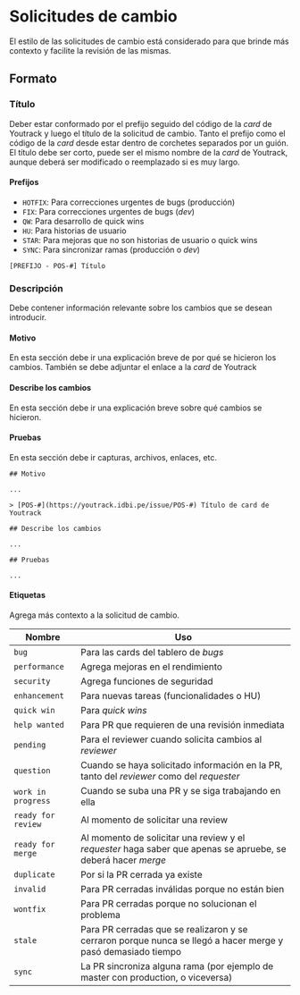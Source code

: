 # Solicitudes de cambio

El estilo de las solicitudes de cambio está considerado para que brinde más contexto y facilite la revisión de las mismas.

## Formato

### Título

Deber estar conformado por el prefijo seguido del código de la _card_ de Youtrack y luego el título de la solicitud de cambio. Tanto el prefijo como el código de la _card_ desde estar dentro de corchetes separados por un guión. El título debe ser corto, puede ser el mismo nombre de la _card_ de Youtrack, aunque deberá ser modificado o reemplazado si es muy largo.

#### Prefijos

- `HOTFIX`: Para correcciones urgentes de bugs (producción)
- `FIX`: Para correcciones urgentes de bugs (_dev_)
- `QW`: Para desarrollo de quick wins
- `HU`: Para historias de usuario
- `STAR`: Para mejoras que no son historias de usuario o quick wins
- `SYNC`: Para sincronizar ramas (producción o _dev_)

```
[PREFIJO - POS-#] Título
```

### Descripción

Debe contener información relevante sobre los cambios que se desean introducir.

#### Motivo

En esta sección debe ir una explicación breve de por qué se hicieron los cambios. También se debe adjuntar el enlace a la _card_ de Youtrack

#### Describe los cambios

En esta sección debe ir una explicación breve sobre qué cambios se hicieron.

#### Pruebas

En esta sección debe ir capturas, archivos, enlaces, etc.

```
## Motivo

...

> [POS-#](https://youtrack.idbi.pe/issue/POS-#) Título de card de Youtrack

## Describe los cambios

...

## Pruebas

...
```

#### Etiquetas

Agrega más contexto a la solicitud de cambio.

| Nombre | Uso |
| - | - |
| `bug` | Para las cards del tablero de _bugs_ |
| `performance` | Agrega mejoras en el rendimiento |
| `security` | Agrega funciones de seguridad |
| `enhancement` | Para nuevas tareas (funcionalidades o HU) |
| `quick win` | Para _quick wins_ |
| `help wanted` | Para PR que requieren de una revisión inmediata |
| `pending` | Para el reviewer cuando solicita cambios al _reviewer_  |
| `question` | Cuando se haya solicitado información en la PR, tanto del _reviewer_ como del _requester_ |
| `work in progress` | Cuando se suba una PR y se siga trabajando en ella |
| `ready for review` | Al momento de solicitar una review |
| `ready for merge` | Al momento de solicitar una review y el _requester_ haga saber que apenas se apruebe, se deberá hacer _merge_ |
| `duplicate` | Por si la PR cerrada ya existe |
| `invalid` | Para PR cerradas inválidas porque no están bien  |
| `wontfix` | Para PR cerradas porque no solucionan el problema |
| `stale` | Para PR cerradas que se realizaron y se cerraron porque nunca se llegó a hacer merge y pasó demasiado tiempo |
| `sync` | La PR sincroniza alguna rama (por ejemplo de master con production, o viceversa)